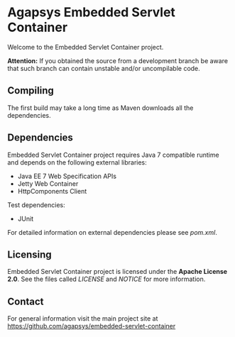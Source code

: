 # Agapsys Embedded Servlet Container

Welcome to the Embedded Servlet Container project.

**Attention:** If you obtained the source from a development branch be aware that such branch can contain unstable and/or uncompilable code.

## Compiling

The first build may take a long time as Maven downloads all the dependencies.

## Dependencies

Embedded Servlet Container project requires Java 7 compatible runtime and depends on the following external libraries:

* Java EE 7 Web Specification APIs 
* Jetty Web Container
* HttpComponents Client

Test dependencies:

* JUnit

For detailed information on external dependencies please see *pom.xml*.

## Licensing

Embedded Servlet Container project is licensed under the **Apache License 2.0**. See the files called *LICENSE* and *NOTICE* for more information.

## Contact

For general information visit the main project site at https://github.com/agapsys/embedded-servlet-container
